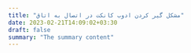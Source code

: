 ```yaml
---
title: "مشکل گیر کردن ادوب کانکت در اتصال به اتاق"
date: 2023-02-21T14:09:02+03:30
draft: false
summary: "The summary content"
---
```


